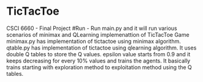 # TicTacToe
CSCI 6660 - Final Project
#Run - 
Run main.py and it will  run various scenarios of minimax and QLearning implemenattion of TicTacToe Game
minimax.py has implementation of tictactoe using minimax algorithm.
qtable.py has implementation of tictactoe using qlearning algorithm.
It uses double Q tables to store the Q values.
epsilon value starts from 0.9 and it keeps decreasing for every 10% values and trains the agents.
It basically trains starting with exploration method to exploitation method using the Q tables.
